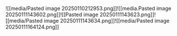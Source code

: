 ![[media/Pasted image 20250110212953.png]]![[media.Pasted image 20250111143602.png]]![[Pasted image 20250111143623.png]]![[media/Pasted image 20250111143634.png]]![[media/Pasted image 20250111164124.png]]
